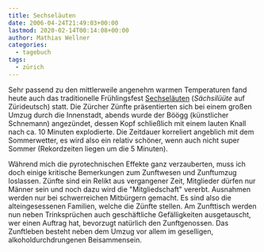 ```yaml
---
title: Sechseläuten
date: 2006-04-24T21:49:03+00:00
lastmod: 2020-02-14T00:14:08+00:00
author: Mathias Wellner
categories:
  - tagebuch
tags:
  - zürich
---
```

Sehr passend zu den mittlerweile angenehm warmen Temperaturen fand heute auch das traditionelle Frühlingsfest [Sechseläuten](https://de.wikipedia.org/wiki/Sechsel%C3%A4uten) (_Sächsilüüte_ auf Zürideutsch) statt. Die Zürcher Zünfte präsentierten sich bei einem großen Umzug durch die Innenstadt, abends wurde der Böögg (künstlicher Schnemann) angezündet, dessen Kopf schließlich mit einem lauten Knall nach ca. 10 Minuten explodierte. Die Zeitdauer korreliert angeblich mit dem Sommerwetter, es wird also ein relativ schöner, wenn auch nicht super Sommer (Rekordzeiten liegen um die 5 Minuten). 

Während mich die pyrotechnischen Effekte ganz verzauberten, muss ich doch einige kritische Bemerkungen zum Zunftwesen und Zunftumzug loslassen. Zünfte sind ein Relikt aus vergangener Zeit, Mitglieder dürfen nur Männer sein und noch dazu wird die "Mitgliedschaft" vererbt. Ausnahmen werden nur bei schwerreichen Mitbürgern gemacht. Es sind also die alteingesessenen Familien, welche die Zünfte stellen. Am Zunfttisch werden nun neben Trinksprüchen auch geschäftliche Gefälligkeiten ausgetauscht, wer einen Auftrag hat, bevorzugt natürlich den Zunftgenossen. Das Zunftleben besteht neben dem Umzug vor allem im geselligen, alkoholdurchdrungenen Beisammensein.
